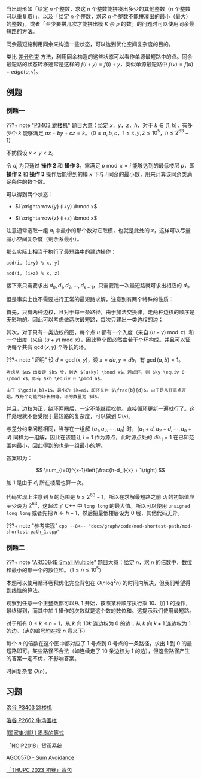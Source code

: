 当出现形如「给定 $n$ 个整数，求这 $n$ 个整数能拼凑出多少的其他整数（$n$ 个整数可以重复取）」，以及「给定 $n$ 个整数，求这 $n$ 个整数不能拼凑出的最小（最大）的整数」，或者「至少要拼几次才能拼出模 $K$ 余 $p$ 的数」的问题时可以使用同余最短路的方法。

同余最短路利用同余来构造一些状态，可以达到优化空间复杂度的目的。

类比 [差分约束](./diff-constraints.md) 方法，利用同余构造的这些状态可以看作单源最短路中的点。同余最短路的状态转移通常是这样的 $f(i+y) = f(i) + y$，类似单源最短路中 $f(v) = f(u) +edge(u,v)$。

## 例题

### 例题一

???+ note "[P3403 跳楼机](https://www.luogu.com.cn/problem/P3403)"
    题目大意：给定 $x，y，z，h$，对于 $k \in [1,h]$，有多少个 $k$ 能够满足 $ax+by+cz=k$。（$0\leq a,b,c$，$1\le x,y,z\le 10^5$，$h\le 2^{63}-1$）

不妨假设 $x < y < z$。

令 $d_i$ 为只通过 **操作 2** 和 **操作 3**，需满足 $p\bmod x = i$ 能够达到的最低楼层 $p$，即 **操作 2** 和 **操作 3** 操作后能得到的模 $x$ 下与 $i$ 同余的最小数，用来计算该同余类满足条件的数个数。

可以得到两个状态：

-   $i \xrightarrow{y} (i+y) \bmod x$

-   $i \xrightarrow{z} (i+z) \bmod x$

注意通常选取一组 $a_i$ 中最小的那个数对它取模，也就是此处的 $x$，这样可以尽量减小空间复杂度（剩余系最小）。

那么实际上相当于执行了最短路中的建边操作：

`add(i, (i+y) % x, y)`

`add(i, (i+z) % x, z)`

接下来只需要求出 $d_0, d_1, d_2, \dots, d_{x-1}$，只需要跑一次最短路就可求出相应的 $d_i$。

但是事实上也不需要进行正常的最短路求解，注意到有两个特殊的性质：

首先，只有两种边权，且对于每一条路径，由于加法交换律，走两种边权的顺序是无影响的。因此可以考虑做两次最短路，每次只建出一类边权的边；

其次，对于只有一类边权的图，每个点 $u$ 都有一个入度（来自 $(u-y) \bmod x$）和一个出度（来自 $(u+y) \bmod x$），因此整个图必然由若干个环构成。并且可以证明每个共有 $\gcd(x,y)$ 个等长的环。

???+ note "证明"
    设 $d=\gcd(x,y)$，设 $x=da,y=db$，有 $\gcd(a,b)=1$。
    
    考虑从 $u$ 出发走 $k$ 步，到达 $(u+ky) \bmod x$。若成环，则 $ky \equiv 0 \pmod x$，即有 $kb \equiv 0 \pmod a$。
    
    由于 $\gcd(a,b)=1$，最小的 $k=a$，即环长为 $\frac{b}{d}$。由于是从任意点开始，故每个可能的环长相等，环的数量为 $d$。

并且，边权为正，绕环两圈后，一定不能继续松弛。直接循环更新一遍就行了。这样处理就不会受限于最短路的复杂度，可以做到 $O(x)$。

与差分约束问题相同，当存在一组解 $\{a_1,a_2,\cdots,a_n\}$ 时，$\{a_1+d,a_2+d,\cdots,a_n+d\}$ 同样为一组解，因此在该题让 $i=1$ 作为源点，此时源点处的 $dis_{1}=1$ 在已知范围内最小，因此得到的也是一组最小的解。

答案即为：

$$
\sum_{i=0}^{x-1}\left(\frac{h-d_i}{x} + 1\right)
$$

加 1 是由于 $d_i$ 所在楼层也算一次。

代码实现上注意到 $h$ 的范围是 $h \leq 2^{63}-1$，所以在求解最短路之前 $d_i$ 的初始值应至少设为 $2^{63}$，这超过了 C++ 中 `long long` 的最大值。所以可以使用 `unsigned long long` 或者先把 $h \gets h - 1$，然后把最低楼层设为 $0$ 层，其他代码无异。

???+ note "参考实现"
    ```cpp
    --8<-- "docs/graph/code/mod-shortest-path/mod-shortest-path_1.cpp"
    ```

### 例题二

???+ note "[ARC084B Small Multiple](https://atcoder.jp/contests/arc084/tasks/arc084_b)"
    题目大意：给定 $n$，求 $n$ 的倍数中，数位和最小的那一个的数位和。（$1\le n\le 10^5$）

本题可以使用循环卷积优化完全背包在 $O(n\log^2 n)$ 的时间内解决，但我们希望得到线性的算法。

观察到任意一个正整数都可以从 $1$ 开始，按照某种顺序执行乘 $10$、加 $1$ 的操作，最终得到，而其中加 $1$ 操作的次数就是这个数的数位和。这提示我们使用最短路。

对于所有 $0\le k\le n-1$，从 $k$ 向 $10k$ 连边权为 $0$ 的边；从 $k$ 向 $k+1$ 连边权为 $1$ 的边。（点的编号均在模 $n$ 意义下）

每个 $n$ 的倍数在这个图中都对应了 $1$ 号点到 $0$ 号点的一条路径，求出 $1$ 到 $0$ 的最短路即可。某些路径不合法（如连续走了 $10$ 条边权为 $1$ 的边），但这些路径产生的答案一定不优，不影响答案。

时间复杂度 $O(n)$。

## 习题

[洛谷 P3403 跳楼机](https://www.luogu.com.cn/problem/P3403)

[洛谷 P2662 牛场围栏](https://www.luogu.com.cn/problem/P2662)

[\[国家集训队\] 墨墨的等式](https://www.luogu.com.cn/problem/P2371)

[「NOIP2018」货币系统](https://loj.ac/problem/2951)

[AGC057D - Sum Avoidance](https://atcoder.jp/contests/agc057/tasks/agc057_d)

[「THUPC 2023 初赛」背包](https://loj.ac/p/6872)
